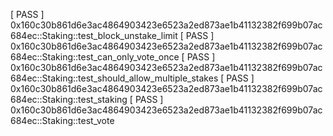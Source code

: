 [ PASS    ] 0x160c30b861d6e3ac4864903423e6523a2ed873ae1b41132382f699b07ac684ec::Staking::test_block_unstake_limit
[ PASS    ] 0x160c30b861d6e3ac4864903423e6523a2ed873ae1b41132382f699b07ac684ec::Staking::test_can_only_vote_once
[ PASS    ] 0x160c30b861d6e3ac4864903423e6523a2ed873ae1b41132382f699b07ac684ec::Staking::test_should_allow_multiple_stakes
[ PASS    ] 0x160c30b861d6e3ac4864903423e6523a2ed873ae1b41132382f699b07ac684ec::Staking::test_staking
[ PASS    ] 0x160c30b861d6e3ac4864903423e6523a2ed873ae1b41132382f699b07ac684ec::Staking::test_vote